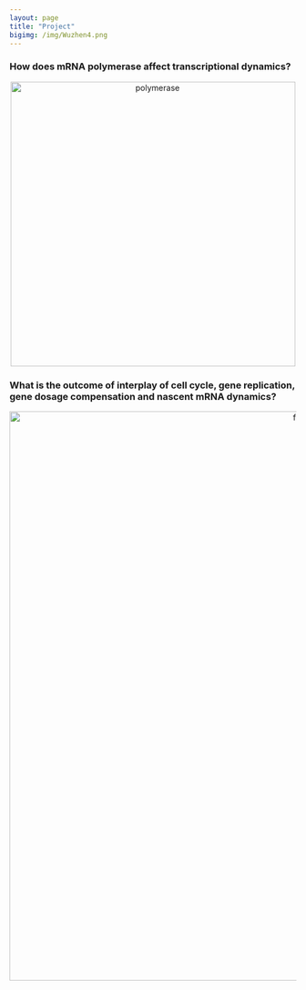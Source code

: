 ```yaml
---
layout: page
title: "Project"
bigimg: /img/Wuzhen4.png
---
```

### How does mRNA polymerase affect transcriptional dynamics?
<p align="center">
  <img src="/img/polymerase.png" alt="polymerase" width="500"/>
</p>

### What is the outcome of interplay of cell cycle, gene replication, gene dosage compensation and nascent mRNA dynamics?
<p align="center">
  <img src="/img/full.png" alt="full" width="1000"/>
</p>

